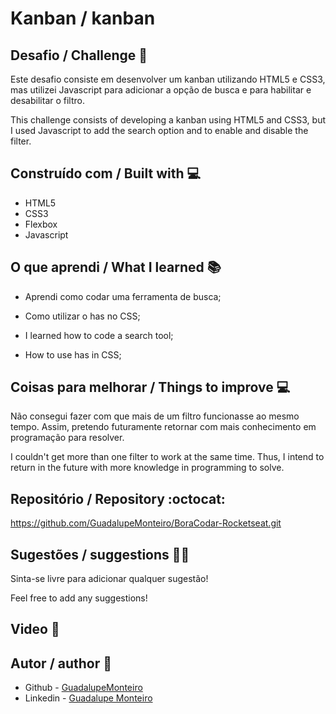 # Kanban / kanban 

## Desafio / Challenge 🎯
Este desafio consiste em desenvolver um kanban utilizando HTML5 e CSS3, mas utilizei Javascript para adicionar a opção de busca e para habilitar e desabilitar o filtro.

This challenge consists of developing a kanban using HTML5 and CSS3, but I used Javascript to add the search option and to enable and disable the filter.

## Construído com / Built with 💻
- HTML5
- CSS3
- Flexbox
- Javascript

## O que aprendi / What I learned 📚
- Aprendi como codar uma ferramenta de busca;
- Como utilizar o has no CSS;

- I learned how to code a search tool;
- How to use has in CSS;

## Coisas para melhorar / Things to improve 💻
Não consegui fazer com que mais de um filtro funcionasse ao mesmo tempo. Assim, pretendo futuramente retornar com mais conhecimento em programação para resolver.

I couldn't get more than one filter to work at the same time. Thus, I intend to return in the future with more knowledge in programming to solve.

## Repositório / Repository :octocat:
https://github.com/GuadalupeMonteiro/BoraCodar-Rocketseat.git

## Sugestões / suggestions 🤔💡 
Sinta-se livre para adicionar qualquer sugestão! 

Feel free to add any suggestions!

## Video :movie_camera:


## Autor / author 👩
- Github - [GuadalupeMonteiro](https://github.com/GuadalupeMonteiro/BoraCodar-Rocketseat.git)
- Linkedin - [Guadalupe Monteiro](https://www.linkedin.com/in/guadalupe-monteiro-015314249/)
